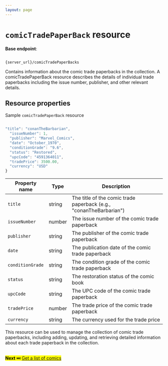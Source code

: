 ```yaml
---
layout: page
---
```


# `comicTradePaperBack` resource

**Base endpoint**:

```shell

{server_url}/comicTradePaperBacks

```

Contains information about the comic trade paperbacks in the collection. A comicTradePaperBack resource describes the details of individual trade paperbacks including the issue number, publisher, and other relevant details.

## Resource properties

Sample `comicTradePaperBack` resource

```js

"title": "conanTheBarbarian",
  "issueNumber": 1,
  "publisher": "Marvel_Comics",
  "date": "October_1970",
  "conditionGrade": "9.6",
  "status": "Restored",
  "upcCode": "4591364011",
  "tradePrice": 3500.00,
  "currency": "USD"
}
```

| Property name | Type | Description |
| ------------- | ----------- | ----------- |
| `title` | string | The title of the comic trade paperback (e.g., "conanTheBarbarian") |
| `issueNumber` | number | The issue number of the comic trade paperback |
| `publisher` | string | The publisher of the comic trade paperback |
| `date` | string | The publication date of the comic trade paperback |
| `conditionGrade` | string | The condition grade of the comic trade paperback |
| `status` | string | The restoration status of the comic book |
| `upcCode` | string | The UPC code of the comic trade paperback |
| `tradePrice` | number | The trade price of the comic trade paperback |
| `currency` | string | The currency used for the trade price |

This resource can be used to manage the collection of comic trade paperbacks, including adding, updating, and retrieving detailed information about each trade paperback in the collection.
<br>
<br>

<mark>**Next** ⏭️ [Get a list of comics](../api/Get-comics.md)</mark>
